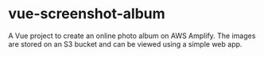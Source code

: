vue-screenshot-album
====================

A Vue project to create an online photo album on AWS Amplify. The images are stored on an S3 bucket and can be viewed using a simple web app. 
